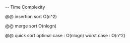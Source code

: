 -- Time Complexity

@@ insertion sort
    O(n^2)

@@ merge sort
    O(nlogn)

@@ quick sort
    optimal case : O(nlogn)
    worst case : O(n^2)